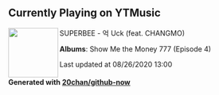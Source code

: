 ## Currently Playing on YTMusic

[<img align="left" width="100" src="https://lh3.googleusercontent.com/WBYrnGWgjgAxhRnWQ-p4Zx_P4aKiX3QxzldNaidWlUVLo7-qjg53nVfDMR7XJK8VU5u4OcbWQ7R7r3TsTw">](https://music.youtube.com/channel/UCmB08K6m8Ul790rOSefqU-Q)

SUPERBEE - 억 Uck (feat. CHANGMO)

**Albums**: Show Me the Money 777 (Episode 4)

Last updated at 08/26/2020 13:00

#### Generated with [20chan/github-now](https://github.com/20chan/github-now)


<!--
**20chan/20chan** is a ✨ _special_ ✨ repository because its `README.md` (this file) appears on your GitHub profile.

Here are some ideas to get you started:

- 🔭 I’m currently working on ...
- 🌱 I’m currently learning ...
- 👯 I’m looking to collaborate on ...
- 🤔 I’m looking for help with ...
- 💬 Ask me about ...
- 📫 How to reach me: ...
- 😄 Pronouns: ...
- ⚡ Fun fact: ...
-->

